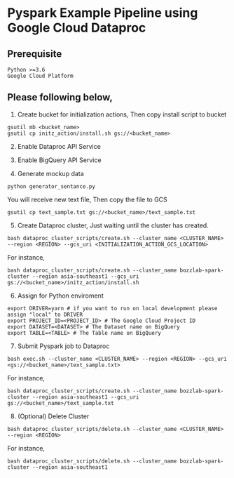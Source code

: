 # Pyspark Example Pipeline using Google Cloud Dataproc

## Prerequisite
```
Python >=3.6   
Google Cloud Platform
```

## Please following below, 

1. Create bucket for initialization actions, Then copy install script to bucket

```shell
gsutil mb <bucket_name>
gsutil cp initz_action/install.sh gs://<bucket_name>
```

2. Enable Dataproc API Service   
3. Enable BigQuery API Service


4. Generate mockup data
```shell
python generator_sentance.py 
```
You will receive new text file, Then copy the file to GCS
```shell
gsutil cp text_sample.txt gs://<bucket_name>/text_sample.txt
```

5. Create Dataproc cluster, Just waiting until the cluster has created.
```shell
bash dataproc_cluster_scripts/create.sh --cluster_name <CLUSTER_NAME> --region <REGION> --gcs_uri <INITIALIZATION_ACTION_GCS_LOCATION>
```

For instance, 

```shell
bash dataproc_cluster_scripts/create.sh --cluster_name bozzlab-spark-cluster --region asia-southeast1 --gcs_uri gs://<bucket_name>/initz_action/install.sh
```

6. Assign for Python enviroment
```shell
export DRIVER=yarn # if you want to run on local development please assign "local" to DRIVER
export PROJECT_ID=<PROJECT_ID> # The Google Cloud Project ID
export DATASET=<DATASET> # The Dataset name on BigQuery
export TABLE=<TABLE> # The Table name on BigQuery
```

7. Submit Pyspark job to Dataproc
```
bash exec.sh --cluster_name <CLUSTER_NAME> --region <REGION> --gcs_uri <gs://<bucket_name>/text_sample.txt>
```

For instance, 

```shell
bash dataproc_cluster_scripts/create.sh --cluster_name bozzlab-spark-cluster --region asia-southeast1 --gcs_uri gs://<bucket_name>/text_sample.txt
```

8. (Optional) Delete Cluster

```shell
bash dataproc_cluster_scripts/delete.sh --cluster_name <CLUSTER_NAME> --region <REGION> 
```

For instance, 

```shell
bash dataproc_cluster_scripts/delete.sh --cluster_name bozzlab-spark-cluster --region asia-southeast1
```
